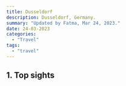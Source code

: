 ```yaml
---
title: Dusseldorf
description: Dusseldorf, Germany.
summary: "Updated by Fatma, Mar 24, 2023."
date: 24-03-2023
categories:
  - "Travel"
tags:
  - "travel"
---
```


## 1. Top sights
